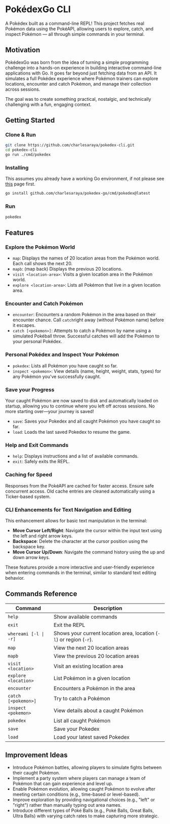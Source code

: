 # PokédexGo CLI

A Pokédex built as a command-line REPL! This project fetches real Pokémon data using the PokéAPI, allowing users to explore, catch, and inspect Pokémon — all through simple commands in your terminal.

## Motivation

PokédexGo was born from the idea of turning a simple programming challenge into a hands-on experience in building interactive command-line applications with Go. It goes far beyond just fetching data from an API. It simulates a full Pokédex experience where Pokémon trainers can explore locations, encounter and catch Pokémon, and manage their collection across sessions. 

The goal was to create something practical, nostalgic, and technically challenging with a fun, engaging context.

## Getting Started

### Clone & Run

```bash
git clone https://github.com/charlesaraya/pokedex-cli.git
cd pokedex-cli
go run ./cmd/pokedex
```
### Installing

This assumes you already have a working Go environment, if not please see [this](https://go.dev/doc/install) page first.

```bash
go install github.com/charlesaraya/pokedex-go/cmd/pokedex@latest
```

### Run

```bash
pokedex
```

## Features

### Explore the Pokémon World

- `map`: Displays the names of 20 location areas from the Pokémon world. Each call shows the next 20.
- `mapb`: (map back) Displays the previous 20 locations.
- `visit <location-area>`: Visits a given location area in the Pokémon world.
- `explore <location-area>`: Lists all Pokémon that live in a given location area.

### Encounter and Catch Pokémon

 - `encounter`: Encounters a random Pokémon in the area based on their encounter chance. Call `catch`right away (without Pokémon name) before it escapes.
 - `catch [<pokemon>]`: Attempts to catch a Pokémon by name using a simulated Pokéball throw. Successful catches will add the Pokémon to your personal Pokédex.

### Personal Pokédex and Inspect Your Pokémon

- `pokedex`: Lists all Pokémon you have caught so far.
- `inspect <pokemon>`: View details (name, height, weight, stats, types) for any Pokémon you've successfully caught.

### Save your Progress

Your caught Pokémon are now saved to disk and automatically loaded on startup, allowing you to continue where you left off across sessions. No more starting over—your journey is saved!

- `save`: Saves your Pokedex and all caught Pokémon you have caught so far.
- `load`: Loads the last saved Pokedex to resume the game.

### Help and Exit Commands

- `help`: Displays instructions and a list of available commands.
- `exit`: Safely exits the REPL.

### Caching for Speed

Responses from the PokéAPI are cached for faster access. Ensure safe concurrent access. Old cache entries are cleaned automatically using a Ticker-based system.

### CLI Enhancements for Text Navigation and Editing

This enhancement allows for basic text manipulation in the terminal:

- **Move Cursor Left/Right**: Navigate the cursor within the input text using the left and right arrow keys.
- **Backspace**: Delete the character at the cursor position using the backspace key.
- **Move Cursor Up/Down**: Navigate the command history using the up and down arrow keys.

These features provide a more interactive and user-friendly experience when entering commands in the terminal, similar to standard text editing behavior.

## Commands Reference

| Command                | Description                         |
|------------------------|-------------------------------------|
| `help`                 | Show available commands             |
| `exit`                 | Exit the REPL                       |
| `whereami [-l \| -r]`  | Shows your current location area, location (`-l`) or region (`-r`).     |
| `map`                  | View the next 20 location areas     |
| `mapb`                 | View the previous 20 location areas |
| `visit <location>`     | Visit an existing location area     |
| `explore <location>`   | List Pokémon in a given location    |
| `encounter`            | Encounters a Pokémon in the area    |
| `catch [<pokemon>]`    | Try to catch a Pokémon              |
| `inspect <pokemon>`    | View details about a caught Pokémon |
| `pokedex`              | List all caught Pokémon             |
| `save`                 | Save your Pokedex                   |
| `load`                 | Load your latest saved Pokedex      |

## Improvement Ideas

- Introduce Pokémon battles, allowing players to simulate fights between their caught Pokémon.
- Implement a party system where players can manage a team of Pokémon that can gain experience and level up.
- Enable Pokémon evolution, allowing caught Pokémon to evolve after meeting certain conditions (e.g., time-based or level-based).
- Improve exploration by providing navigational choices (e.g., "left" or "right") rather than manually typing out area names.
- Introduce different types of Poké Balls (e.g., Poké Balls, Great Balls, Ultra Balls) with varying catch rates to make capturing more strategic.
